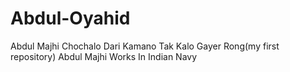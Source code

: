# Abdul-Oyahid
Abdul Majhi Chochalo Dari Kamano Tak Kalo Gayer Rong(my first repository)
Abdul Majhi Works In Indian Navy
